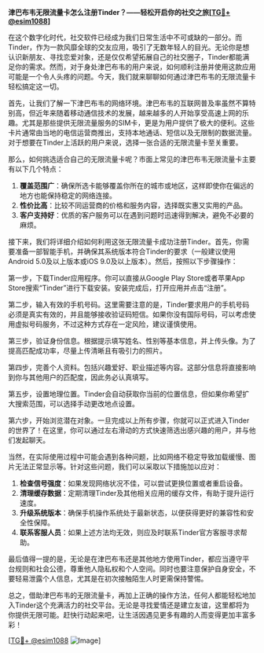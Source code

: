 **津巴布韦无限流量卡怎么注册Tinder？——轻松开启你的社交之旅[[TG💪+ @esim1088](https://t.me/s/esim1088)]**

在这个数字化时代，社交软件已经成为我们日常生活中不可或缺的一部分。而Tinder，作为一款风靡全球的交友应用，吸引了无数年轻人的目光。无论你是想认识新朋友、寻找恋爱对象，还是仅仅希望拓展自己的社交圈子，Tinder都能满足你的需求。然而，对于身处津巴布韦的用户来说，如何顺利注册并使用这款应用可能是一个令人头疼的问题。今天，我们就来聊聊如何通过津巴布韦的无限流量卡轻松搞定这一切。

首先，让我们了解一下津巴布韦的网络环境。津巴布韦的互联网普及率虽然不算特别高，但近年来随着移动通信技术的发展，越来越多的人开始享受高速上网的乐趣。尤其是那些提供无限流量服务的SIM卡，更是为用户提供了极大的便利。这些卡片通常由当地的电信运营商推出，支持本地通话、短信以及无限制的数据流量。对于想要在Tinder上活跃的用户来说，选择一张合适的无限流量卡至关重要。

那么，如何挑选适合自己的无限流量卡呢？市面上常见的津巴布韦无限流量卡主要有以下几个特点：

1. **覆盖范围广**：确保所选卡能够覆盖你所在的城市或地区，这样即使你在偏远的地方也能保持稳定的网络连接。
2. **性价比高**：比较不同运营商的价格和服务内容，选择既实惠又实用的产品。
3. **客户支持好**：优质的客户服务可以在遇到问题时迅速得到解决，避免不必要的麻烦。

接下来，我们将详细介绍如何利用这张无限流量卡成功注册Tinder。首先，你需要准备一部智能手机，并确保其系统版本符合Tinder的要求（一般建议使用Android 5.0及以上版本或iOS 9.0及以上版本）。然后，按照以下步骤操作：

第一步，下载Tinder应用程序。你可以直接从Google Play Store或者苹果App Store搜索“Tinder”进行下载安装。安装完成后，打开应用并点击“注册”。

第二步，输入有效的手机号码。这里需要注意的是，Tinder要求用户的手机号码必须是真实有效的，并且能够接收验证码短信。如果你没有国际号码，可以考虑使用虚拟号码服务，不过这种方式存在一定风险，建议谨慎使用。

第三步，验证身份信息。根据提示填写姓名、性别等基本信息，并上传头像。为了提高匹配成功率，尽量上传清晰且有吸引力的照片。

第四步，完善个人资料。包括兴趣爱好、职业描述等内容。这部分信息将直接影响到你与其他用户的匹配度，因此务必认真填写。

第五步，设置地理位置。Tinder会自动获取你当前的位置信息，但如果你希望扩大搜索范围，可以选择手动更改地点设置。

第六步，开始浏览潜在对象。一旦完成以上所有步骤，你就可以正式进入Tinder的世界了！在这里，你可以通过左右滑动的方式快速筛选出感兴趣的用户，并与他们发起聊天。

当然，在实际使用过程中可能会遇到各种问题，比如网络不稳定导致加载缓慢、图片无法正常显示等。针对这些问题，我们可以采取以下措施加以应对：

1. **检查信号强度**：如果发现网络状况不佳，可以尝试更换位置或者重启设备。
2. **清理缓存数据**：定期清理Tinder及其他相关应用的缓存文件，有助于提升运行速度。
3. **升级系统版本**：确保手机操作系统处于最新状态，以便获得更好的兼容性和安全性保障。
4. **联系客服人员**：如果上述方法均无效，则应及时联系Tinder官方客服寻求帮助。

最后值得一提的是，无论是在津巴布韦还是其他地方使用Tinder，都应当遵守平台规则和社会公德，尊重他人隐私权和个人空间。同时也要注意保护自身安全，不要轻易泄露个人信息，尤其是在初次接触陌生人时更需保持警惕。

总之，借助津巴布韦的无限流量卡，再加上正确的操作方法，任何人都能轻松地加入Tinder这个充满活力的社交平台。无论是寻找爱情还是建立友谊，这里都将为你提供无限可能。赶快行动起来吧，让生活因遇见更多有趣的人而变得更加丰富多彩！

[[TG💪+ @esim1088](https://t.me/s/esim1088) ![Image](https://i.postimg.cc/4NQfJmqS/Snipaste-2025-05-13-00-14-12.png)]